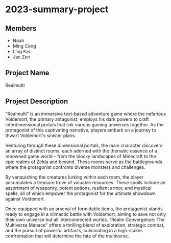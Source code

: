 # 2023-summary-project

## Members

- Noah
- Ming Cong
- Ling Kai
- Jae Zen

## Project Name

Realmulti

## Project Description

"Realmulti" is an immersive text-based adventure game where the nefarious Voldemort, the primary antagonist, employs his dark powers to craft interdimensional portals that link various gaming universes together. As the protagonist of this captivating narrative, players embark on a journey to thwart Voldemort's sinister plans.

Venturing through these dimensional portals, the main character discovers an array of distinct rooms, each adorned with the thematic essence of a renowned game world – from the blocky landscapes of Minecraft to the epic realms of Zelda and beyond. These rooms serve as the battlegrounds where the protagonist confronts diverse monsters and challenges.

By vanquishing the creatures lurking within each room, the player accumulates a treasure trove of valuable resources. These spoils include an assortment of weaponry, potent potions, resilient armor, and mystical spells, all of which empower the protagonist for the ultimate showdown against Voldemort.

Once equipped with an arsenal of formidable items, the protagonist stands ready to engage in a climactic battle with Voldemort, aiming to save not only their own universe but all interconnected worlds. "Realm Convergence: The Multiverse Menace" offers a thrilling blend of exploration, strategic combat, and the pursuit of powerful artifacts, culminating in a high-stakes confrontation that will determine the fate of the multiverse.
